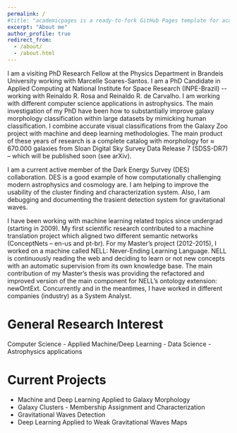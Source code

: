 ```yaml
---
permalink: /
#title: "academicpages is a ready-to-fork GitHub Pages template for academic personal websites"
excerpt: "About me"
author_profile: true
redirect_from: 
  - /about/
  - /about.html
---
```


I am a visiting PhD Research Fellow at the Physics Department in Brandeis University working with Marcelle Soares-Santos. I am a PhD Candidate in Applied Computing at National Institute for Space Research (INPE-Brazil) -- working with Reinaldo R. Rosa and Reinaldo R. de Carvalho. I am working with different computer science applications in astrophysics. The main investigation of my PhD have been how to substantially improve galaxy morphology classification within large datasets by mimicking human classification. I combine accurate visual classifications from the Galaxy Zoo project with machine and deep learning methodologies. The main product of these years of research is a complete catalog with morphology for ≈ 670.000 galaxies from Sloan Digital Sky Survey Data Release 7 (SDSS-DR7) – which will be published soon (see arXiv).

I am a current active member of the Dark Energy Survey (DES) collaboration. DES is a good example of how computationally challenging modern astrophysics and cosmology are. I am helping to improve the usability of the cluster finding and characterization system. Also, I am debugging and documenting the trasient detection system for gravitational waves.

I have been working with machine learning related topics since undergrad (starting in 2009). My first scientific research contributed to a machine translation project which aligned two different semantic networks (ConceptNets – en-us and pt-br). For my Master’s project (2012-2015), I worked on a machine called NELL: Never-Ending Learning Language. NELL is continuously reading the web and deciding to learn or not new concepts with an automatic supervision from its own knowledge base. The main contribution of my Master’s thesis was providing the refactored and improved version of the main component for NELL’s ontology extension: newOntExt. Concurrently and in the meantimes, I have worked in different companies (industry) as a System Analyst.

General Research Interest
======
Computer Science - Applied Machine/Deep Learning - Data Science - Astrophysics applications

Current Projects
======
- Machine and Deep Learning Applied to Galaxy Morphology
- Galaxy Clusters - Membership Assignment and Characterization
- Gravitational Waves Detection
- Deep Learning Applied to Weak Gravitational Waves Maps
